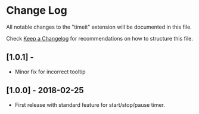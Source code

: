 # Change Log
All notable changes to the "timeit" extension will be documented in this file.

Check [Keep a Changelog](http://keepachangelog.com/) for recommendations on how to structure this file.

## [1.0.1] - 

- Minor fix for incorrect tooltip

## [1.0.0] - 2018-02-25

- First release with standard feature for start/stop/pause timer.
